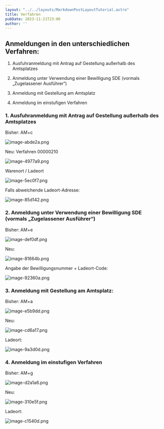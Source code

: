 ```yaml
---
layout: "../../layouts/MarkdownPostLayoutTutorial.astro"
title: Verfahren
pubDate: 2023-11-21T23:06
author: ''
---
```


## **Anmeldungen in den unterschiedlichen Verfahren:**



1.  Ausfuhranmeldung mit Antrag auf Gestellung außerhalb des Amtsplatzes

2.  Anmeldung unter Verwendung einer Bewilligung SDE (vormals „Zugelassener Ausführer“)

3.  Anmeldung mit Gestellung am Amtsplatz

4.  Anmeldung im einstufigen Verfahren

### 1. Ausfuhranmeldung mit Antrag auf Gestellung außerhalb des Amtsplatzes

Bisher: AM+c

![image-abde2a.png](../../images/tutorials/image-abde2a.png)

Neu: Verfahren 00000210

![image-4977a9.png](../../images/tutorials/image-4977a9.png)

Warenort / Ladeort

![image-5ec0f7.png](../../images/tutorials/image-5ec0f7.png)

Falls abweichende Ladeort-Adresse:

![image-85d142.png](../../images/tutorials/image-85d142.png)

### 2. Anmeldung unter Verwendung einer Bewilligung SDE (vormals „Zugelassener Ausführer“)

Bisher: AM+e

![image-def0df.png](../../images/tutorials/image-def0df.png)

Neu:

![image-81664b.png](../../images/tutorials/image-81664b.png)

Angabe der Bewilligungsnummer + Ladeort-Code:

![image-92360a.png](../../images/tutorials/image-92360a.png)

### 3. Anmeldung mit Gestellung am Amtsplatz:

Bisher: AM+a

![image-e5b9dd.png](../../images/tutorials/image-e5b9dd.png)

Neu:

![image-cd6a17.png](../../images/tutorials/image-cd6a17.png)

Ladeort:

![image-9a3d0d.png](../../images/tutorials/image-9a3d0d.png)

### 4. Anmeldung im einstufigen Verfahren

Bisher: AM+g

![image-d2a1a6.png](../../images/tutorials/image-d2a1a6.png)

Neu:

![image-310e5f.png](../../images/tutorials/image-310e5f.png)

Ladeort:

![image-c1540d.png](../../images/tutorials/image-c1540d.png)